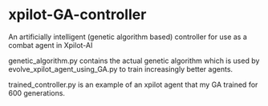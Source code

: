# xpilot-GA-controller
An artificially intelligent (genetic algorithm based) controller for use as a combat agent in Xpilot-AI

genetic_algorithm.py contains the actual genetic algorithm which is used by evolve_xpilot_agent_using_GA.py to train increasingly better agents. 

trained_controller.py is an example of an xpilot agent that my GA trained for 600 generations.
